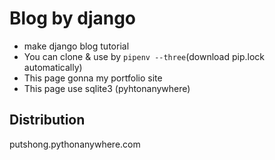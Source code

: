 # Blog by django

- make django blog tutorial
- You can clone & use by `pipenv --three`(download pip.lock automatically)
- This page gonna my portfolio site
- This page use sqlite3 (pyhtonanywhere)

##  Distribution

putshong.pythonanywhere.com